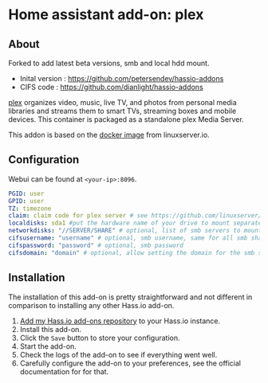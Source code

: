 # Home assistant add-on: plex


## About

Forked to add latest beta versions, smb and local hdd mount.

- Inital version : https://github.com/petersendev/hassio-addons
- CIFS code : https://github.com/dianlight/hassio-addons

[plex](https://plex.media/) organizes video, music, live TV, and photos from personal media libraries and streams them to smart TVs, streaming boxes and mobile devices. This container is packaged as a standalone plex Media Server.

This addon is based on the [docker image](https://github.com/linuxserver/docker-plex) from linuxserver.io.

## Configuration

Webui can be found at `<your-ip>:8096`.

```yaml
PGID: user
GPID: user
TZ: timezone
claim: claim code for plex server # see https://github.com/linuxserver/docker-plex
localdisks: sda1 #put the hardware name of your drive to mount separated by commas, or its label. Ex: sda1, sdb1, MYNAS...
networkdisks: "//SERVER/SHARE" # optional, list of smb servers to mount, separated by commas
cifsusername: "username" # optional, smb username, same for all smb shares
cifspassword: "password" # optional, smb password
cifsdomain: "domain" # optional, allow setting the domain for the smb share
```

## Installation

The installation of this add-on is pretty straightforward and not different in
comparison to installing any other Hass.io add-on.

1. [Add my Hass.io add-ons repository][repository] to your Hass.io instance.
1. Install this add-on.
1. Click the `Save` button to store your configuration.
1. Start the add-on.
1. Check the logs of the add-on to see if everything went well.
1. Carefully configure the add-on to your preferences, see the official documentation for for that.

[repository]: https://github.com/alexbelgium/hassio-addons
